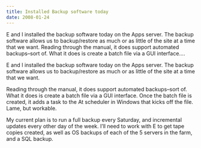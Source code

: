 ```yaml
---
title: Installed Backup software today
date: 2008-01-24
---
```


E and I installed the backup software today on the Apps server. The backup software allows us to backup/restore as much or as little of the site at a time that we want. Reading through the manual, it does support automated backups–sort of. What it does is create a batch file via a GUI interface….


<!-- end -->

E and I installed the backup software today on the Apps  server.  The backup software allows us to backup/restore as much or as little of  the site at a time that we want.
 
Reading through the manual, it does support automated backups–sort of.   What it does is create a batch file via a GUI interface.  Once the batch file is  created, it adds a task to the At scheduler in Windows that kicks off the file.   Lame, but workable.
 
My current plan is to run a full backup every Saturday, and incremental  updates every other day of the week. 
I’ll need to work with E to get tape copies created, as well as OS  backups of each of the 5 servers in the farm, and a SQL backup.

